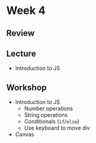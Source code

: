 # Week 4

## Review

## Lecture

- Introduction to JS

## Workshop

- Introduction to JS
  - Number operations
  - String operations
  - Conditionals (`if`/`else`)
  - Use keyboard to move div
- Canvas
